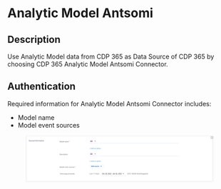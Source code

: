# Analytic Model Antsomi

## Description

Use Analytic Model data from CDP 365 as Data Source of CDP 365 by choosing CDP 365 Analytic Model Antsomi Connector.

## Authentication

Required information for Analytic Model Antsomi Connector includes:&#x20;

* Model name
* Model event sources

<figure><img src="../../../.gitbook/assets/image (664).png" alt=""><figcaption></figcaption></figure>
